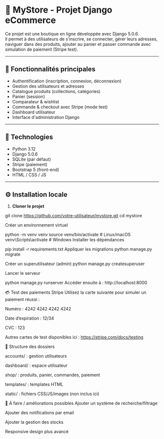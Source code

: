 # 🛒 MyStore - Projet Django eCommerce

Ce projet est une boutique en ligne développée avec Django 5.0.6.  
Il permet à des utilisateurs de s’inscrire, se connecter, gérer leurs adresses, naviguer dans des produits, ajouter au panier et passer commande avec simulation de paiement (Stripe test).

---

## 🚀 Fonctionnalités principales

- Authentification (inscription, connexion, déconnexion)
- Gestion des utilisateurs et adresses
- Catalogue produits (collections, catégories)
- Panier (session)
- Comparateur & wishlist
- Commande & checkout avec Stripe (mode test)
- Dashboard utilisateur
- Interface d'administration Django

---

## 🧰 Technologies

- Python 3.12
- Django 5.0.6
- SQLite (par défaut)
- Stripe (paiement)
- Bootstrap 5 (front-end)
- HTML / CSS / JS

---

## ⚙️ Installation locale

1. **Cloner le projet**


git clone https://github.com/votre-utilisateur/mystore.git
cd mystore

Créer un environnement virtuel

python -m venv venv
source venv/bin/activate  # Linux/macOS
venv\Scripts\activate     # Windows
Installer les dépendances

pip install -r requirements.txt
Appliquer les migrations
python manage.py migrate


Créer un superutilisateur (admin)
python manage.py createsuperuser


Lancer le serveur

python manage.py runserver
Accéder ensuite à : http://localhost:8000

💳 Test des paiements Stripe
Utilisez la carte suivante pour simuler un paiement réussi :

Numéro : 4242 4242 4242 4242

Date d’expiration : 12/34

CVC : 123

Autres cartes de test disponibles ici : https://stripe.com/docs/testing

📁 Structure des dossiers

accounts/ : gestion utilisateurs

dashboard/ : espace utilisateur

shop/ : produits, panier, commandes, paiement

templates/ : templates HTML

static/ : fichiers CSS/JS/images (non inclus ici)

📌 À faire / améliorations possibles
Ajouter un système de recherche/filtrage

Ajouter des notifications par email

Ajouter la gestion des stocks

Responsive design plus avancé



